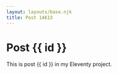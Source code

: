 ```yaml
---
layout: layouts/base.njk
title: Post 14613
---
```


# Post {{ id }}

This is post {{ id }} in my Eleventy project.
